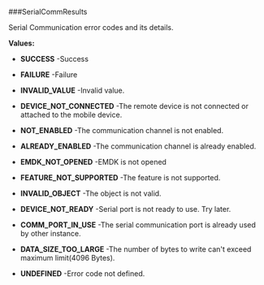 ###SerialCommResults

Serial Communication error codes and its details.

**Values:**

* **SUCCESS** -Success

* **FAILURE** -Failure

* **INVALID_VALUE** -Invalid value.

* **DEVICE_NOT_CONNECTED** -The remote device is not connected or attached to the mobile device.

* **NOT_ENABLED** -The communication channel is not enabled.

* **ALREADY_ENABLED** -The communication channel is already enabled.

* **EMDK_NOT_OPENED** -EMDK is not opened

* **FEATURE_NOT_SUPPORTED** -The feature is not supported.

* **INVALID_OBJECT** -The object is not valid.

* **DEVICE_NOT_READY** -Serial port is not ready to use. Try later.

* **COMM_PORT_IN_USE** -The serial communication port is already used by other instance.

* **DATA_SIZE_TOO_LARGE** -The number of bytes to write can't exceed maximum limit(4096 Bytes).

* **UNDEFINED** -Error code not defined.

